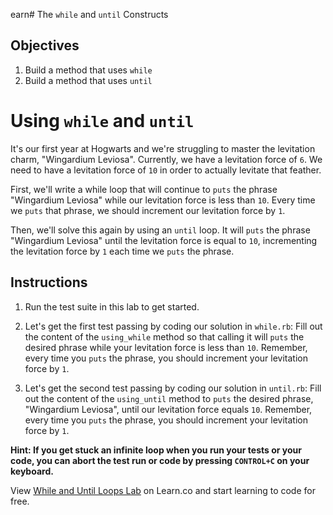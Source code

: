 earn# The `while` and `until` Constructs

## Objectives

1. Build a method that uses `while`
2. Build a method that uses `until`


# Using `while` and `until`

It's our first year at Hogwarts and we're struggling to master the levitation charm, "Wingardium Leviosa". Currently, we have a levitation force of `6`. We need to have a levitation force of `10` in order to actually levitate that feather.

First, we'll write a while loop that will continue to `puts` the phrase "Wingardium Leviosa" while our levitation force is less than `10`. Every time we `puts` that phrase, we should increment our levitation force by `1`.


Then, we'll solve this again by using an `until` loop. It will `puts` the phrase "Wingardium Leviosa" until the levitation force is equal to `10`, incrementing the levitation force by `1` each time we `puts` the phrase.

## Instructions

1. Run the test suite in this lab to get started.

3. Let's get the first test passing by coding our solution in `while.rb`:
Fill out the content of the `using_while` method so that calling it will `puts` the desired phrase while your levitation force is less than `10`. Remember, every time you `puts` the phrase, you should increment your levitation force by `1`.

4. Let's get the second test passing by coding our solution in `until.rb`:
Fill out the content of the `using_until` method to `puts` the desired phrase, "Wingardium Leviosa", until our levitation force equals `10`. Remember, every time you `puts` the phrase, you should increment your levitation force by `1`.

**Hint: If you get stuck an infinite loop when you run your tests or your code, you can abort the test run or code by pressing `CONTROL+C` on your keyboard.**

<p class='util--hide'>View <a href='https://learn.co/lessons/looping-while-until'>While and Until Loops Lab</a> on Learn.co and start learning to code for free.</p>
